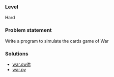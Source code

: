 ### Level
Hard

### Problem statement

Write a program to simulate the cards game of War

### Solutions
- [war.swift](war.swift)
- [war.py](war.py)
